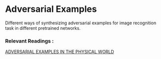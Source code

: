 # Adversarial Examples

Different ways of synthesizing adversarial examples for image recognition task in different pretrained networks.

### Relevant Readings :  
[ADVERSARIAL EXAMPLES IN THE PHYSICAL WORLD](https://static.googleusercontent.com/media/research.google.com/en//pubs/archive/45471.pdf)

